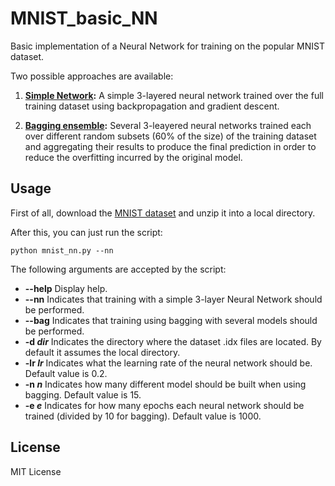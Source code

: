 # MNIST_basic_NN

Basic implementation of a Neural Network for training on the popular MNIST dataset.

Two possible approaches are available:
1. __[Simple Network](https://en.wikipedia.org/wiki/Artificial_neural_network):__
A simple 3-layered neural network trained over the full training dataset using backpropagation and gradient descent.

2. __[Bagging ensemble](https://en.wikipedia.org/wiki/Bootstrap_aggregating):__
Several 3-leayered neural networks trained each over different random subsets (60% of the size) of the training dataset and aggregating their results to produce the final prediction in order to reduce the overfitting incurred by the original model.

## Usage

First of all, download the [MNIST dataset](http://yann.lecun.com/exdb/mnist/) and unzip it into a local directory.

After this, you can just run the script:
```
python mnist_nn.py --nn
```

The following arguments are accepted by the script:
* __--help__ Display help.
* __--nn__ Indicates that training with a simple 3-layer Neural Network should be performed.
* __--bag__ Indicates that training using bagging with several models should be performed.
* __-d *dir*__ Indicates the directory where the dataset .idx files are located. By default it assumes the local directory.
* __-lr *lr*__ Indicates what the learning rate of the neural network should be. Default value is 0.2.
* __-n *n*__ Indicates how many different model should be built when using bagging. Default value is 15.
* __-e *e*__ Indicates for how many epochs each neural network should be trained (divided by 10 for bagging). Default value is 1000.

## License

MIT License


